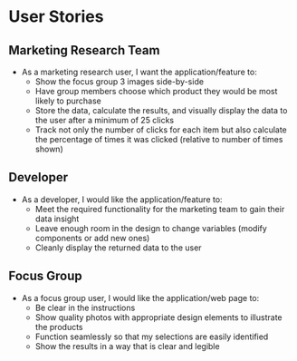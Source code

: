 # User Stories
## Marketing Research Team

* As a marketing research user, I want the application/feature to:
  * Show the focus group 3 images side-by-side
  * Have group members choose which product they would be most likely to purchase
  * Store the data, calculate the results, and visually display the data to the user after a minimum of 25 clicks
  * Track not only the number of clicks for each item but also calculate the percentage of times it was clicked (relative to number of times shown)

## Developer

* As a developer, I would like the application/feature to:
  * Meet the required functionality for the marketing team to gain their data insight
  * Leave enough room in the design to change variables (modify components or add new ones)
  * Cleanly display the returned data to the user


## Focus Group

* As a focus group user, I would like the application/web page to:
  * Be clear in the instructions
  * Show quality photos with appropriate design elements to illustrate the products
  * Function seamlessly so that my selections are easily identified
  * Show the results in a way that is clear and legible